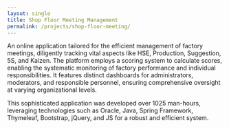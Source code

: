 ```yaml
---
layout: single
title: Shop Floor Meeting Management
permalink: /projects/shop-floor-meeting/
---
```


An online application tailored for the efficient management of factory meetings, diligently tracking vital aspects like HSE, Production, Suggestion, 5S, and Kaizen. The platform employs a scoring system to calculate scores, enabling the systematic monitoring of factory performance and individual responsibilities. It features distinct dashboards for administrators, moderators, and responsible personnel, ensuring comprehensive oversight at varying organizational levels.

This sophisticated application was developed over 1025 man-hours, leveraging technologies such as Oracle, Java, Spring Framework, Thymeleaf, Bootstrap, jQuery, and JS for a robust and efficient system.